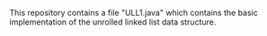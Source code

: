 This repository contains a file "ULL1.java" which contains the basic implementation of the unrolled linked list data structure.
